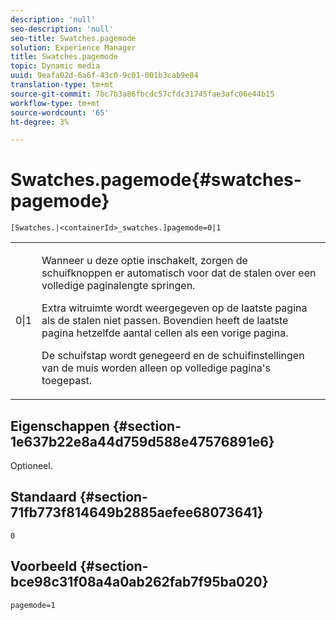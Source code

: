 ```yaml
---
description: 'null'
seo-description: 'null'
seo-title: Swatches.pagemode
solution: Experience Manager
title: Swatches.pagemode
topic: Dynamic media
uuid: 9eafa02d-6a6f-43c0-9c01-001b3cab9e84
translation-type: tm+mt
source-git-commit: 7bc7b3a86fbcdc57cfdc31745fae3afc06e44b15
workflow-type: tm+mt
source-wordcount: '65'
ht-degree: 3%

---
```



# Swatches.pagemode{#swatches-pagemode}

`[Swatches.|<containerId>_swatches.]pagemode=0|1`

<table id="table_52306D2150BC4EE2BD4CE4C718E96CC0"> 
 <tbody> 
  <tr> 
   <td colname="col1"> <p> <span class="codeph"> 0|1  </span> </p> </td> 
   <td colname="col2"> <p> Wanneer u deze optie inschakelt, zorgen de schuifknoppen er automatisch voor dat de stalen over een volledige paginalengte springen. </p> <p>Extra witruimte wordt weergegeven op de laatste pagina als de stalen niet passen. Bovendien heeft de laatste pagina hetzelfde aantal cellen als een vorige pagina. </p> <p>De schuifstap wordt genegeerd en de schuifinstellingen van de muis worden alleen op volledige pagina's toegepast. </p> </td> 
  </tr> 
 </tbody> 
</table>

## Eigenschappen {#section-1e637b22e8a44d759d588e47576891e6}

Optioneel.

## Standaard {#section-71fb773f814649b2885aefee68073641}

`0`

## Voorbeeld {#section-bce98c31f08a4a0ab262fab7f95ba020}

`pagemode=1`
